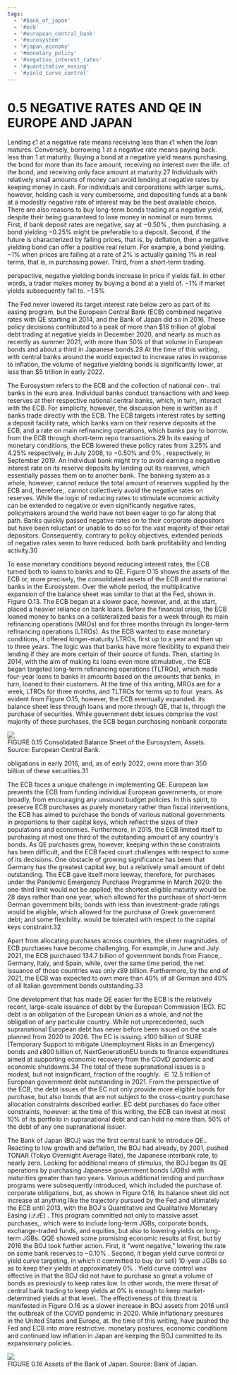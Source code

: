 ```yaml
---
tags:
  - '#bank_of_japan'
  - '#ecb'
  - '#european_central_bank'
  - '#eurosystem'
  - '#japan_economy'
  - '#monetary_policy'
  - '#negative_interest_rates'
  - '#quantitative_easing'
  - '#yield_curve_control'
---
```

# 0.5 NEGATIVE RATES AND QE IN EUROPE AND JAPAN  

Lending $\epsilon1$ at a negative rate means receiving less than $\epsilon1$ when the loan matures. Conversely, borrowing 1 at a negative rate means paying back. less than 1 at maturity. Buying a bond at a negative yield means purchasing. the bond for more than its face amount, receiving no interest over the life. of the bond, and receiving only face amount at maturity.27 Individuals with relatively small amounts of money can avoid lending at negative rates by. keeping money in cash. For individuals and corporations with larger sums,. however, holding cash is very cumbersome, and depositing funds at a bank at a modestly negative rate of interest may be the best available choice. There are also reasons to buy long-term bonds trading at a negative yield, despite their being guaranteed to lose money in nominal or euro terms. First, if bank deposit rates are negative, say at $-0.50\%$ , then purchasing. a bond yielding $-0.25\%$ might be preferable to a deposit. Second, if the future is characterized by falling prices, that is, by deflation, then a negative yielding bond can offer a positive real return. For example, a bond yielding. $-1\%$ when prices are falling at a rate of $2\%$ is actually gaining $1\%$ in real terms, that is, in purchasing power. Third, from a short-term trading.  

perspective, negative yielding bonds increase in price if yields fall. In other words, a trader makes money by buying a bond at a yield of. $-1\%$ if market yields subsequently fall to. $-1.5\%$  

The Fed never lowered its target interest rate below zero as part of its easing program, but the European Central Bank (ECB) combined negative rates with QE starting in 2014, and the Bank of Japan did so in 2016. These policy decisions contributed to a peak of more than $\$18$ trillion of global debt trading at negative yields in December 2020, and nearly as much as recently as summer 2021, with more than $50\%$ of that volume in European bonds and about a third in Japanese bonds.28 At the time of this writing, with central banks around the world expected to increase rates in response to inflation, the volume of negative yielding bonds is significantly lower, at less than $\$5$ trillion in early 2022.  

The Eurosystem refers to the ECB and the collection of national cen-. tral banks in the euro area. Individual banks conduct transactions with and keep reserves at their respective national central banks, which, in turn, interact with the ECB. For simplicity, however, the discussion here is written as if banks trade directly with the ECB. The ECB targets interest rates by setting a deposit facility rate, which banks earn on their reserve deposits at the ECB, and a rate on main refinancing operations, which banks pay to borrow. from the ECB through short-term repo transactions.29 In its easing of monetary conditions, the ECB lowered these policy rates from $3.25\%$ and $4.25\%$ respectively, in July 2008, to $-0.50\%$ and $0\%$ , respectively, in September 2019. An individual bank might try to avoid earning a negative interest rate on its reserve deposits by lending out its reserves, which essentially passes them on to another bank. The banking system as a whole, however, cannot reduce the total amount of reserves supplied by the ECB and, therefore,. cannot collectively avoid the negative rates on reserves. While the logic of reducing rates to stimulate economic activity can be extended to negative or even significantly negative rates, policymakers around the world have not been eager to go far along that path. Banks quickly passed negative rates on to their corporate depositors but have been reluctant or unable to do so for the vast majority of their retail depositors. Consequently, contrary to policy objectives, extended periods of negative rates seem to have reduced. both bank profitability and lending activity.30  

To ease monetary conditions beyond reducing interest rates, the ECB turned both to loans to banks and to QE. Figure O.15 shows the assets of the ECB or, more precisely, the consolidated assets of the ECB and the national banks in the Eurosystem. Over the whole period, the multiplicative expansion of the balance sheet was similar to that at the Fed, shown in. Figure O.13. The ECB began at a slower pace, however, and, at the start, placed a heavier reliance on bank loans. Before the financial crisis, the ECB loaned money to banks on a collateralized basis for a week through its main refinancing operations (MROs) and for three months through its longer-term refinancing operations (LTROs). As the ECB wanted to ease monetary conditions, it offered longer-maturity LTROs, first up to a year and then up to three years. The logic was that banks have more flexibility to expand their lending if they are more certain of their source of funds. Then, starting in 2014, with the aim of making its loans even more stimulative,. the ECB began targeted long-term refinancing operations (TLTROs), which made four-year loans to banks in amounts based on the amounts that banks, in turn, loaned to their customers. At the time of this writing, MROs are for a week, LTROs for three months, and TLTROs for terms up to four. years. As evident from Figure O.15, however, the ECB eventually expanded. its balance sheet less through loans and more through QE, that is, through the purchase of securities. While government debt issues comprise the vast majority of these purchases, the ECB began purchasing nonbank corporate  

![](images/1dcd469725b427fe32c0c5ef1d4887d1e7175cf623d895562c6f10456640dcd8.jpg)  
FIGURE 0.15 Consolidated Balance Sheet of the Eurosystem, Assets. Source: European Central Bank.  

obligations in early 2016, and, as of early 2022, owns more than 350   
billion of these securities.31  

The ECB faces a unique challenge in implementing QE. European law prevents the ECB from funding individual European governments, or more broadly, from encouraging any unsound budget policies. In this spirit, to preserve ECB purchases as purely monetary rather than fiscal interventions, the ECB has aimed to purchase the bonds of various national governments in proportions to their capital keys, which reflect the sizes of their populations and economies. Furthermore, in 2015, the ECB limited itself to purchasing at most one third of the outstanding amount of any country's bonds. As QE purchases grew, however, keeping within these constraints has been difficult, and the ECB faced court challenges with respect to some of its decisions. One obstacle of growing significance has been that Germany has the greatest capital key, but a relatively small amount of debt outstanding. The ECB gave itself more leeway, therefore, for purchases under the Pandemic Emergency Purchase Programme in March 2020: the one-third limit would not be applied; the shortest eligible maturity would be 28 days rather than one year, which allowed for the purchase of short-term German government bills; bonds with less than investment-grade ratings would be eligible, which allowed for the purchase of Greek government debt; and some flexibility. would be tolerated with respect to the capital keys constraint.32  

Apart from allocating purchases across countries, the sheer magnitudes. of ECB purchases have become challenging. For example, in June and July. 2021, the ECB purchased 134.7 billion of government bonds from France,. Germany, Italy, and Spain, while, over the same time period, the net issuance of those countries was only $\epsilon89$ billion. Furthermore, by the end of 2021, the ECB was expected to own more than $40\%$ of all German and $40\%$ of all Italian government bonds outstanding.33  

One development that has made QE easier for the ECB is the relatively recent, large-scale issuance of debt by the European Commission (EC). EC debt is an obligation of the European Union as a whole, and not the obligation of any particular country. While not unprecedented, such supranational European debt has never before been issued on the scale planned from 2020 to 2026. The EC is issuing. $\epsilon100$ billion of SURE (Temporary Support to mitigate Unemployment Risks in an Emergency) bonds and $\epsilon800$ billion of. NextGenerationEU bonds to finance expenditures aimed at supporting economic recovery from the COvID pandemic and economic shutdowns.34 The total of these supranational issues is a modest, but not insignificant, fraction of the roughly. $\in12.5$ trillion of European government debt outstanding in 2021. From the perspective of the ECB, the debt issues of the EC not only provide more eligible bonds for purchase, but also bonds that are not subject to the cross-country purchase allocation constraints described earlier. EC debt purchases do face other constraints, however: at the time of this writing, the ECB can invest at most $10\%$ of its portfolio in supranational debt and can hold no more than. $50\%$ of the debt of any one supranational issuer.  

The Bank of Japan (BOJ) was the first central bank to introduce QE.. Reacting to low growth and deflation, the BOJ had already, by 2001, pushed TONAR (Tokyo Overnight Average Rate), the Japanese interbank rate, to nearly zero. Looking for additional means of stimulus, the BOJ began its QE operations by purchasing Japanese government bonds (JGBs) with maturities greater than two years. Various additional lending and purchase programs were subsequently introduced, which included the purchase of. corporate obligations, but, as shown in Figure O.16, its balance sheet did not increase at anything like the trajectory pursued by the Fed and ultimately the ECB until 2013, with the BOJ's Quantitative and Qualitative Monetary Easing $(\mathcal{Q}\mathcal{Q}E)$ . This program committed not only to massive asset purchases,. which were to include long-term JGBs, corporate bonds, exchange-traded funds, and equities, but also to lowering yields on long-term JGBs. QQE showed some promising economic results at first, but by 2016 the BOJ took further action. First, it "went negative," lowering the rate on some bank reserves to $-0.10\%$ . Second, it began yield curve control or yield curve targeting, in which it committed to buy (or sell) 10-year JGBs so as to keep their yields at approximately $0\%$ . Yield curve control was effective in that the BOJ did not have to purchase so great a volume of bonds as previously to keep rates low. In other words, the mere threat of central bank trading to keep yields at $0\%$ is enough to keep market-determined yields at that level.. The effectiveness of this threat is manifested in Figure O.16 as a slower increase in BOJ assets from 2016 until the outbreak of the COVID pandemic in 2020. While inflationary pressures in the United States and Europe, at. the time of this writing, have pushed the Fed and ECB into more restrictive. monetary postures, economic conditions and continued low inflation in Japan are keeping the BOJ committed to its expansionary policies..  

![](images/423325c19782143d7ee96cf309dca0dd9b0b52af8725145af7ea5c102a7cf1d6.jpg)  
FIGURE 0.16 Assets of the Bank of Japan. Source: Bank of Japan.  
